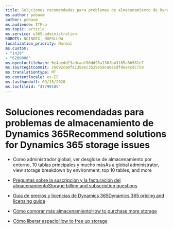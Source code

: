 ```yaml
---
title: Soluciones recomendadas para problemas de almacenamiento de Dynamics 365
ms.author: pebaum
author: pebaum
ms.audience: ITPro
ms.topic: article
ms.service: o365-administration
ROBOTS: NOINDEX, NOFOLLOW
localization_priority: Normal
ms.custom:
- "1429"
- "6200006"
ms.openlocfilehash: 6e4aedd13adcaaf80dd98a130fb43f85a0b581e7
ms.sourcegitcommit: c6692ce0fa1358ec3529e59ca0ecdfdea4cdc759
ms.translationtype: MT
ms.contentlocale: es-ES
ms.lasthandoff: 09/15/2020
ms.locfileid: "47799185"
---
```

# <a name="recommend-solutions-for-dynamics-365-storage-issues"></a><span data-ttu-id="06c06-102">Soluciones recomendadas para problemas de almacenamiento de Dynamics 365</span><span class="sxs-lookup"><span data-stu-id="06c06-102">Recommend solutions for Dynamics 365 storage issues</span></span>

* <span data-ttu-id="06c06-103">Como administrador global, ver desglose de almacenamiento por entorno, 10 tablas principales y mucho más</span><span class="sxs-lookup"><span data-stu-id="06c06-103">As a global administrator, view storage breakdown by environment, top 10 tables, and more</span></span>

* [<span data-ttu-id="06c06-104">Preguntas sobre la suscripción y la facturación del almacenamiento</span><span class="sxs-lookup"><span data-stu-id="06c06-104">Storage billing and subscription questions</span></span>](https://docs.microsoft.com/dynamics365/customer-engagement/admin/contact-information-microsoft-dynamics-365-online-billing-support)

* [<span data-ttu-id="06c06-105">Guía de precios y licencias de Dynamics 365</span><span class="sxs-lookup"><span data-stu-id="06c06-105">Dynamics 365 pricing and licensing guide</span></span>](https://dynamics.microsoft.com/pricing/)

* [<span data-ttu-id="06c06-106">Cómo comprar más almacenamiento</span><span class="sxs-lookup"><span data-stu-id="06c06-106">How to purchase more storage</span></span>](https://docs.microsoft.com/dynamics365/customer-engagement/admin/manage-storage#add-storage-to-dynamics-365-online)

* [<span data-ttu-id="06c06-107">Cómo liberar espacio</span><span class="sxs-lookup"><span data-stu-id="06c06-107">How to free up storage</span></span>](https://docs.microsoft.com/dynamics365/customer-engagement/admin/free-storage-space)
